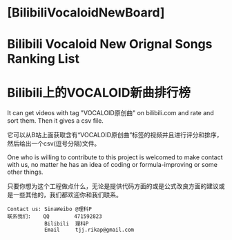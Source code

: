 # [BilibiliVocaloidNewBoard]
# Bilibili Vocaloid New Orignal Songs Ranking List
# Bilibili上的VOCALOID新曲排行榜

  It can get videos with tag "VOCALOID原创曲" on bilibili.com and rate and sort them. Then it gives a csv file.

  它可以从B站上面获取含有“VOCALOID原创曲”标签的视频并且进行评分和排序，然后给出一个csv(逗号分隔)文件。



  One who is willing to contribute to this project is welcomed to make contact with us, no matter he has an idea of coding or formula-improving or some other things.

  只要你想为这个工程做点什么，无论是提供代码方面的或是公式改良方面的建议或是一些其他的，我们都欢迎你和我们联系。

    Contact us: SinaWeibo @理科P
    联系我们:    QQ        471592823
                Bilibili  理科P
                Email     tjj.rikap@gmail.com
